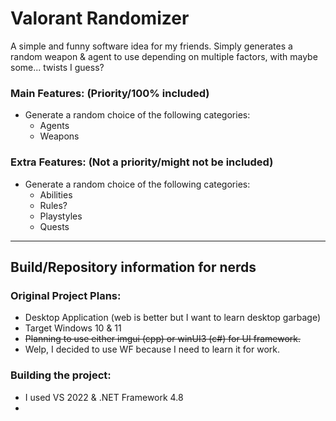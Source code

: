 # Valorant Randomizer
A simple and funny software idea for my friends. Simply generates a random weapon &amp; agent to use depending on multiple factors, with maybe some... twists I guess?

### Main Features: (Priority/100% included)
- Generate a random choice of the following categories:
  - Agents
  - Weapons


### Extra Features: (Not a priority/might not be included)
- Generate a random choice of the following categories:
  - Abilities
  - Rules?
  - Playstyles
  - Quests

---

## Build/Repository information for nerds

### Original Project Plans:
- Desktop Application (web is better but I want to learn desktop garbage)
- Target Windows 10 & 11
-  ~~Planning to use either imgui (cpp) or winUI3 (c#) for UI framework.~~
- Welp, I decided to use WF because I need to learn it for work.

### Building the project:
- I used VS 2022 & .NET Framework 4.8
- 

